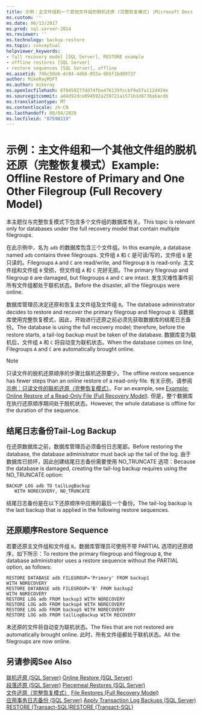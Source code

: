 ```yaml
---
title: 示例：主文件组和一个其他文件组的脱机还原 (完整恢复模式) |Microsoft Docs
ms.custom: ''
ms.date: 06/13/2017
ms.prod: sql-server-2014
ms.reviewer: ''
ms.technology: backup-restore
ms.topic: conceptual
helpviewer_keywords:
- full recovery model [SQL Server], RESTORE example
- offline restores [SQL Server]
- restore sequences [SQL Server], offline
ms.assetid: 7d6c50eb-dc84-4d66-855a-0b5f1bd89737
author: MikeRayMSFT
ms.author: mikeray
ms.openlocfilehash: 6f845927fdd74fba476139fccbf9a5fa112d434e
ms.sourcegitcommit: ad4d92dce894592a259721a1571b1d8736abacdb
ms.translationtype: MT
ms.contentlocale: zh-CN
ms.lasthandoff: 08/04/2020
ms.locfileid: "87590219"
---
```

# <a name="example-offline-restore-of-primary-and-one-other-filegroup-full-recovery-model"></a><span data-ttu-id="a35af-102">示例：主文件组和一个其他文件组的脱机还原（完整恢复模式）</span><span class="sxs-lookup"><span data-stu-id="a35af-102">Example: Offline Restore of Primary and One Other Filegroup (Full Recovery Model)</span></span>
  <span data-ttu-id="a35af-103">本主题仅与完整恢复模式下包含多个文件组的数据库有关。</span><span class="sxs-lookup"><span data-stu-id="a35af-103">This topic is relevant only for databases under the full recovery model that contain multiple filegroups.</span></span>  
  
 <span data-ttu-id="a35af-104">在此示例中，名为 `adb` 的数据库包含三个文件组。</span><span class="sxs-lookup"><span data-stu-id="a35af-104">In this example, a database named `adb` contains three filegroups.</span></span> <span data-ttu-id="a35af-105">文件组 `A` 和 `C` 是可读/写的，文件组 `B` 是只读的。</span><span class="sxs-lookup"><span data-stu-id="a35af-105">Filegroups `A` and `C` are read/write, and filegroup `B` is read-only.</span></span> <span data-ttu-id="a35af-106">主文件组和文件组 `B` 受损，但文件组 `A` 和 `C` 完好无损。</span><span class="sxs-lookup"><span data-stu-id="a35af-106">The primary filegroup and filegroup `B` are damaged, but filegroups `A` and `C` are intact.</span></span> <span data-ttu-id="a35af-107">发生灾难性事件前所有文件组都处于联机状态。</span><span class="sxs-lookup"><span data-stu-id="a35af-107">Before the disaster, all the filegroups were online.</span></span>  
  
 <span data-ttu-id="a35af-108">数据库管理员决定还原和恢复主文件组及文件组 `B`。</span><span class="sxs-lookup"><span data-stu-id="a35af-108">The database administrator decides to restore and recover the primary filegroup and filegroup `B`.</span></span> <span data-ttu-id="a35af-109">该数据库使用完整恢复模式，因此，开始进行还原之前必须先获取数据库的结尾日志备份。</span><span class="sxs-lookup"><span data-stu-id="a35af-109">The database is using the full recovery model; therefore, before the restore starts, a tail-log backup must be taken of the database.</span></span> <span data-ttu-id="a35af-110">数据库变为联机后，文件组 `A` 和 `C` 将自动变为联机状态。</span><span class="sxs-lookup"><span data-stu-id="a35af-110">When the database comes on line, Filegroups `A` and `C` are automatically brought online.</span></span>  
  
> [!NOTE]  
>  <span data-ttu-id="a35af-111">只读文件的脱机还原顺序的步骤比联机还原要少。</span><span class="sxs-lookup"><span data-stu-id="a35af-111">The offline restore sequence has fewer steps than an online restore of a read-only file.</span></span> <span data-ttu-id="a35af-112">有关示例，请参阅[示例：只读文件的联机还原（完整恢复模式）](example-online-restore-of-a-read-only-file-full-recovery-model.md)。</span><span class="sxs-lookup"><span data-stu-id="a35af-112">For an example, see [Example: Online Restore of a Read-Only File &#40;Full Recovery Model&#41;](example-online-restore-of-a-read-only-file-full-recovery-model.md).</span></span> <span data-ttu-id="a35af-113">但是，整个数据库在执行还原顺序期间处于脱机状态。</span><span class="sxs-lookup"><span data-stu-id="a35af-113">However, the whole database is offline for the duration of the sequence.</span></span>  
  
## <a name="tail-log-backup"></a><span data-ttu-id="a35af-114">结尾日志备份</span><span class="sxs-lookup"><span data-stu-id="a35af-114">Tail-Log Backup</span></span>  
 <span data-ttu-id="a35af-115">在还原数据库之前，数据库管理员必须备份日志尾部。</span><span class="sxs-lookup"><span data-stu-id="a35af-115">Before restoring the database, the database administrator must back up the tail of the log.</span></span> <span data-ttu-id="a35af-116">由于数据库已损坏，因此创建结尾日志备份需要使用 NO_TRUNCATE 选项：</span><span class="sxs-lookup"><span data-stu-id="a35af-116">Because the database is damaged, creating the tail-log backup requires using the NO_TRUNCATE option:</span></span>  
  
```  
BACKUP LOG adb TO tailLogBackup   
   WITH NORECOVERY, NO_TRUNCATE  
```  
  
 <span data-ttu-id="a35af-117">结尾日志备份是在以下还原顺序中应用的最后一个备份。</span><span class="sxs-lookup"><span data-stu-id="a35af-117">The tail-log backup is the last backup that is applied in the following restore sequences.</span></span>  
  
## <a name="restore-sequence"></a><span data-ttu-id="a35af-118">还原顺序</span><span class="sxs-lookup"><span data-stu-id="a35af-118">Restore Sequence</span></span>  
 <span data-ttu-id="a35af-119">若要还原主文件组和文件组 `B`，数据库管理员可使用不带 PARTIAL 选项的还原顺序，如下所示：</span><span class="sxs-lookup"><span data-stu-id="a35af-119">To restore the primary filegroup and filegroup `B`, the database administrator uses a restore sequence without the PARTIAL option, as follows:</span></span>  
  
```  
RESTORE DATABASE adb FILEGROUP='Primary' FROM backup1   
WITH NORECOVERY  
RESTORE DATABASE adb FILEGROUP='B' FROM backup2   
WITH NORECOVERY  
RESTORE LOG adb FROM backup3 WITH NORECOVERY  
RESTORE LOG adb FROM backup4 WITH NORECOVERY  
RESTORE LOG adb FROM backup5 WITH NORECOVERY  
RESTORE LOG adb FROM tailLogBackup WITH RECOVERY  
```  
  
 <span data-ttu-id="a35af-120">未还原的文件将自动变为联机状态。</span><span class="sxs-lookup"><span data-stu-id="a35af-120">The files that are not restored are automatically brought online.</span></span> <span data-ttu-id="a35af-121">此时，所有文件组都处于联机状态。</span><span class="sxs-lookup"><span data-stu-id="a35af-121">All the filegroups are now online.</span></span>  
  
## <a name="see-also"></a><span data-ttu-id="a35af-122">另请参阅</span><span class="sxs-lookup"><span data-stu-id="a35af-122">See Also</span></span>  
 <span data-ttu-id="a35af-123">[联机还原 (SQL Server)](online-restore-sql-server.md) </span><span class="sxs-lookup"><span data-stu-id="a35af-123">[Online Restore &#40;SQL Server&#41;](online-restore-sql-server.md) </span></span>  
 <span data-ttu-id="a35af-124">[段落还原 (SQL Server)](piecemeal-restores-sql-server.md) </span><span class="sxs-lookup"><span data-stu-id="a35af-124">[Piecemeal Restores &#40;SQL Server&#41;](piecemeal-restores-sql-server.md) </span></span>  
 <span data-ttu-id="a35af-125">[文件还原（完整恢复模式）](file-restores-full-recovery-model.md) </span><span class="sxs-lookup"><span data-stu-id="a35af-125">[File Restores &#40;Full Recovery Model&#41;](file-restores-full-recovery-model.md) </span></span>  
 <span data-ttu-id="a35af-126">[应用事务日志备份 (SQL Server)](transaction-log-backups-sql-server.md) </span><span class="sxs-lookup"><span data-stu-id="a35af-126">[Apply Transaction Log Backups &#40;SQL Server&#41;](transaction-log-backups-sql-server.md) </span></span>  
 [<span data-ttu-id="a35af-127">RESTORE &#40;Transact-SQL&#41;</span><span class="sxs-lookup"><span data-stu-id="a35af-127">RESTORE &#40;Transact-SQL&#41;</span></span>](/sql/t-sql/statements/restore-statements-transact-sql)  
  
  
